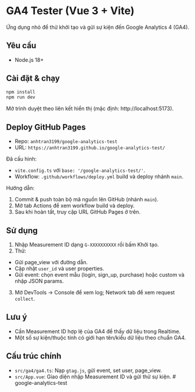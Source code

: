 # GA4 Tester (Vue 3 + Vite)

Ứng dụng nhỏ để thử khởi tạo và gửi sự kiện đến Google Analytics 4 (GA4).

## Yêu cầu
- Node.js 18+

## Cài đặt & chạy

```bash
npm install
npm run dev
```

Mở trình duyệt theo liên kết hiển thị (mặc định: http://localhost:5173).

## Deploy GitHub Pages
- Repo: `anhtran3199/google-analytics-test`
- URL: `https://anhtran3199.github.io/google-analytics-test/`

Đã cấu hình:
- `vite.config.ts` với `base: '/google-analytics-test/'`.
- Workflow: `.github/workflows/deploy.yml` build và deploy nhánh `main`.

Hướng dẫn:
1. Commit & push toàn bộ mã nguồn lên GitHub (nhánh `main`).
2. Mở tab Actions để xem workflow build và deploy.
3. Sau khi hoàn tất, truy cập URL GitHub Pages ở trên.

## Sử dụng
1. Nhập Measurement ID dạng `G-XXXXXXXXXX` rồi bấm Khởi tạo.
2. Thử:
- Gửi page_view với đường dẫn.
- Cập nhật `user_id` và user properties.
- Gửi event: chọn event mẫu (login, sign_up, purchase) hoặc custom và nhập JSON params.
3. Mở DevTools → Console để xem log; Network tab để xem request `collect`.

## Lưu ý
- Cần Measurement ID hợp lệ của GA4 để thấy dữ liệu trong Realtime.
- Một số sự kiện/thuộc tính có giới hạn tên/kiểu dữ liệu theo chuẩn GA4.

## Cấu trúc chính
- `src/ga4/ga4.ts`: Nạp `gtag.js`, gửi event, set user, page_view.
- `src/App.vue`: Giao diện nhập Measurement ID và gửi thử sự kiện.
#   g o o g l e - a n a l y t i c s - t e s t 
 
 